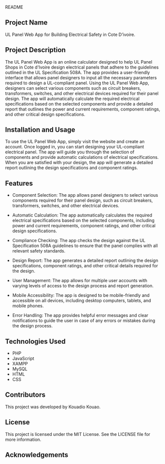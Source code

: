 README

## Project Name
UL Panel Web App for Building Electrical Safety in Cote D’ivoire.

## Project Description
The UL Panel Web App is an online calculator designed to help UL Panel Shops in Cote d'Ivoire design electrical panels that adhere to the guidelines outlined in the UL Specification 508A. The app provides a user-friendly interface that allows panel designers to input all the necessary parameters required to design a UL-compliant panel. Using the UL Panel Web App, designers can select various components such as circuit breakers, transformers, switches, and other electrical devices required for their panel design. The app will automatically calculate the required electrical specifications based on the selected components and provide a detailed report that outlines the power and current requirements, component ratings, and other critical design specifications.

## Installation and Usage
To use the UL Panel Web App, simply visit the website and create an account. Once logged in, you can start designing your UL-compliant electrical panel. The app will guide you through the selection of components and provide automatic calculations of electrical specifications. When you are satisfied with your design, the app will generate a detailed report outlining the design specifications and component ratings. 

## Features
- Component Selection: The app allows panel designers to select various components required for their panel design, such as circuit breakers, transformers, switches, and other electrical devices.
- Automatic Calculation: The app automatically calculates the required electrical specifications based on the selected components, including power and current requirements, component ratings, and other critical design specifications.
- Compliance Checking: The app checks the design against the UL Specification 508A guidelines to ensure that the panel complies with all relevant safety standards.
- Design Report: The app generates a detailed report outlining the design specifications, component ratings, and other critical details required for the design.
- User Management: The app allows for multiple user accounts with varying levels of access to the design process and report generation.

- Mobile Accessibility: The app is designed to be mobile-friendly and accessible on all devices, including desktop computers, tablets, and mobile phones.
- Error Handling: The app provides helpful error messages and clear notifications to guide the user in case of any errors or mistakes during the design process.

## Technologies Used
- PHP
- JavaScript
- XAMPP
- MySQL
- HTML
- CSS

## Contributors
This project was developed by Kouadio Kouao.

## License
This project is licensed under the MIT License. See the LICENSE file for more information.

## Acknowledgements
